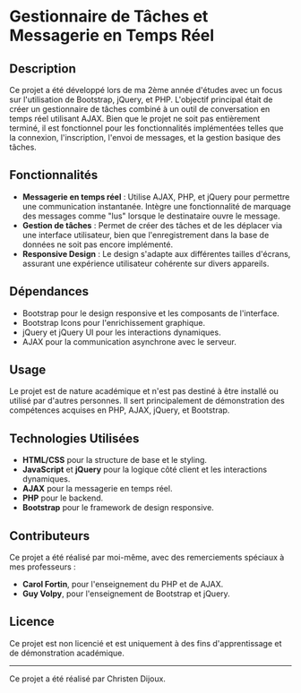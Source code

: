 # Gestionnaire de Tâches et Messagerie en Temps Réel

## Description
Ce projet a été développé lors de ma 2ème année d'études avec un focus sur l'utilisation de Bootstrap, jQuery, et PHP. L'objectif principal était de créer un gestionnaire de tâches combiné à un outil de conversation en temps réel utilisant AJAX. Bien que le projet ne soit pas entièrement terminé, il est fonctionnel pour les fonctionnalités implémentées telles que la connexion, l'inscription, l'envoi de messages, et la gestion basique des tâches.

## Fonctionnalités
- **Messagerie en temps réel** : Utilise AJAX, PHP, et jQuery pour permettre une communication instantanée. Intègre une fonctionnalité de marquage des messages comme "lus" lorsque le destinataire ouvre le message.
- **Gestion de tâches** : Permet de créer des tâches et de les déplacer via une interface utilisateur, bien que l'enregistrement dans la base de données ne soit pas encore implémenté.
- **Responsive Design** : Le design s'adapte aux différentes tailles d'écrans, assurant une expérience utilisateur cohérente sur divers appareils.

## Dépendances
- Bootstrap pour le design responsive et les composants de l'interface.
- Bootstrap Icons pour l'enrichissement graphique.
- jQuery et jQuery UI pour les interactions dynamiques.
- AJAX pour la communication asynchrone avec le serveur.

## Usage
Le projet est de nature académique et n'est pas destiné à être installé ou utilisé par d'autres personnes. Il sert principalement de démonstration des compétences acquises en PHP, AJAX, jQuery, et Bootstrap.

## Technologies Utilisées
- **HTML/CSS** pour la structure de base et le styling.
- **JavaScript** et **jQuery** pour la logique côté client et les interactions dynamiques.
- **AJAX** pour la messagerie en temps réel.
- **PHP** pour le backend.
- **Bootstrap** pour le framework de design responsive.

## Contributeurs
Ce projet a été réalisé par moi-même, avec des remerciements spéciaux à mes professeurs :
- **Carol Fortin**, pour l'enseignement du PHP et de AJAX.
- **Guy Volpy**, pour l'enseignement de Bootstrap et jQuery.

## Licence
Ce projet est non licencié et est uniquement à des fins d'apprentissage et de démonstration académique.

---

Ce projet a été réalisé par Christen Dijoux.